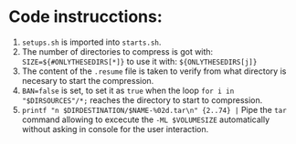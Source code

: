 # Code instrucctions:

1. `setups.sh` is imported into `starts.sh`.
2. The number of directories to compress is got with: `SIZE=${#ONLYTHESEDIRS[*]}` to use it with: `${ONLYTHESEDIRS[j]}`
3. The content of the `.resume` file is taken to verify from what directory is necesary to start the compression.
4. `BAN=false` is set, to set it as `true` when the loop `for i in "$DIRSOURCES"/*;` reaches the directory to start to compression.
5. `printf "n $DIRDESTINATION/$NAME-%02d.tar\n" {2..74} |` Pipe the `tar` command allowing to excecute the `-ML $VOLUMESIZE` automatically without asking in console for the user interaction.